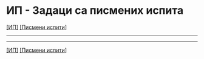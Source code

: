 # ИП - Задаци са писмених испита

[[ИП]](../../README.md) [[Писмени испити]](../README.md)

---

---  

[[ИП]](../../README.md) [[Писмени испити]](../README.md)
